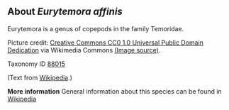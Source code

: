 **About *Eurytemora affinis***
-------------------------
Eurytemora is a genus of copepods in the family Temoridae.

Picture credit: [Creative Commons CC0 1.0 Universal Public Domain Dedication](https://creativecommons.org/publicdomain/zero/1.0/) via Wikimedia Commons [(Image source)](https://commons.wikimedia.org/wiki/File:Eurytemora_affinis1.jpg).

Taxonomy ID [88015](https://www.uniprot.org/taxonomy/88015)

(Text from [Wikipedia](https://en.wikipedia.org/).)

**More information**
General information about this species can be found in [Wikipedia](https://en.wikipedia.org/wiki/Eurytemora)
